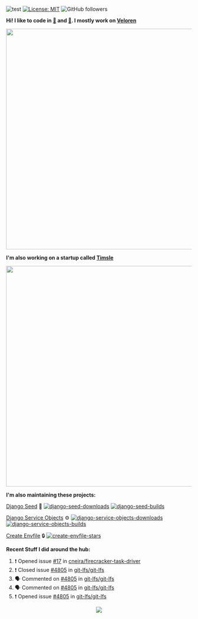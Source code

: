 ![test](https://hits.seeyoufarm.com/api/count/incr/badge.svg?url=https://github.com/AngelOnFira)
[![License: MIT](https://img.shields.io/badge/License-MIT-yellow.svg)](https://opensource.org/licenses/MIT)
![GitHub followers](https://img.shields.io/github/followers/angelonfira?style=social)

**Hi! I like to code in [:crab:](https://www.rust-lang.org/) and [:snake:](https://www.python.org/). I mostly work on [Veloren](https://veloren.net)**

<p align="center">
  <img width="600" src="https://media.discordapp.net/attachments/444005079410802699/730566298073038949/rsz_5f0656b6aa176.png">
</p>

**I'm also working on a startup called [Timsle](https://timsle.com)**

<p align="center">
  <img width="600" src="https://media.discordapp.net/attachments/444005079410802699/730566842674053130/rsz_5f0657242abb4.png">
</p>

**I'm also maintaining these projects:**

[Django Seed](https://github.com/Brobin/django-seed)
:seedling:
[![django-seed-downloads](https://pepy.tech/badge/django-seed)](https://pepy.tech/project/django-seed)
[![django-seed-builds](https://github.com/Brobin/django-seed/workflows/Test/badge.svg)](https://github.com/Brobin/django-seed)

[Django Service Objects](https://github.com/mixxorz/django-service-objects)
:gear:
[![django-service-objects-downloads](https://pepy.tech/badge/django-service-objects)](https://pepy.tech/project/django-service-objects)
[![django-service-objects-builds](https://github.com/mixxorz/django-service-objects/actions/workflows/test.yml/badge.svg)](https://github.com/mixxorz/django-service-objects/actions/workflows/test.yml)

[Create Envfile](https://github.com/SpicyPizza/create-envfile)
:lock:
[![create-envfile-stars](https://img.shields.io/github/stars/SpicyPizza/create-envfile?style=social)](https://github.com/SpicyPizza/create-envfile)

**Recent Stuff I did around the hub:**

<!--START_SECTION:activity-->
1. ❗️ Opened issue [#17](https://github.com/cneira/firecracker-task-driver/issues/17) in [cneira/firecracker-task-driver](https://github.com/cneira/firecracker-task-driver)
2. ❗️ Closed issue [#4805](https://github.com/git-lfs/git-lfs/issues/4805) in [git-lfs/git-lfs](https://github.com/git-lfs/git-lfs)
3. 🗣 Commented on [#4805](https://github.com/git-lfs/git-lfs/issues/4805) in [git-lfs/git-lfs](https://github.com/git-lfs/git-lfs)
4. 🗣 Commented on [#4805](https://github.com/git-lfs/git-lfs/issues/4805) in [git-lfs/git-lfs](https://github.com/git-lfs/git-lfs)
5. ❗️ Opened issue [#4805](https://github.com/git-lfs/git-lfs/issues/4805) in [git-lfs/git-lfs](https://github.com/git-lfs/git-lfs)
<!--END_SECTION:activity-->

<p align="center">
  <img src="https://github-profile-trophy.vercel.app/?username=angelonfira&column=4&theme=nord&margin-w=15&margin-h=15">
</p>
